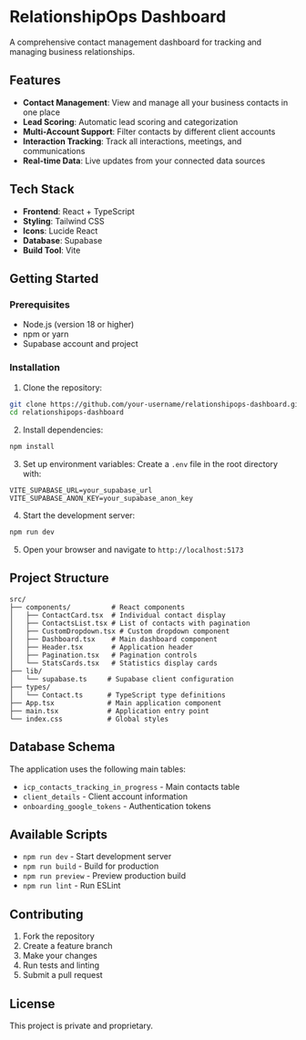 # RelationshipOps Dashboard

A comprehensive contact management dashboard for tracking and managing business relationships.

## Features

- **Contact Management**: View and manage all your business contacts in one place
- **Lead Scoring**: Automatic lead scoring and categorization
- **Multi-Account Support**: Filter contacts by different client accounts
- **Interaction Tracking**: Track all interactions, meetings, and communications
- **Real-time Data**: Live updates from your connected data sources

## Tech Stack

- **Frontend**: React + TypeScript
- **Styling**: Tailwind CSS
- **Icons**: Lucide React
- **Database**: Supabase
- **Build Tool**: Vite

## Getting Started

### Prerequisites

- Node.js (version 18 or higher)
- npm or yarn
- Supabase account and project

### Installation

1. Clone the repository:
```bash
git clone https://github.com/your-username/relationshipops-dashboard.git
cd relationshipops-dashboard
```

2. Install dependencies:
```bash
npm install
```

3. Set up environment variables:
Create a `.env` file in the root directory with:
```
VITE_SUPABASE_URL=your_supabase_url
VITE_SUPABASE_ANON_KEY=your_supabase_anon_key
```

4. Start the development server:
```bash
npm run dev
```

5. Open your browser and navigate to `http://localhost:5173`

## Project Structure

```
src/
├── components/          # React components
│   ├── ContactCard.tsx  # Individual contact display
│   ├── ContactsList.tsx # List of contacts with pagination
│   ├── CustomDropdown.tsx # Custom dropdown component
│   ├── Dashboard.tsx    # Main dashboard component
│   ├── Header.tsx       # Application header
│   ├── Pagination.tsx   # Pagination controls
│   └── StatsCards.tsx   # Statistics display cards
├── lib/
│   └── supabase.ts     # Supabase client configuration
├── types/
│   └── Contact.ts      # TypeScript type definitions
├── App.tsx             # Main application component
├── main.tsx            # Application entry point
└── index.css           # Global styles
```

## Database Schema

The application uses the following main tables:
- `icp_contacts_tracking_in_progress` - Main contacts table
- `client_details` - Client account information
- `onboarding_google_tokens` - Authentication tokens

## Available Scripts

- `npm run dev` - Start development server
- `npm run build` - Build for production
- `npm run preview` - Preview production build
- `npm run lint` - Run ESLint

## Contributing

1. Fork the repository
2. Create a feature branch
3. Make your changes
4. Run tests and linting
5. Submit a pull request

## License

This project is private and proprietary.